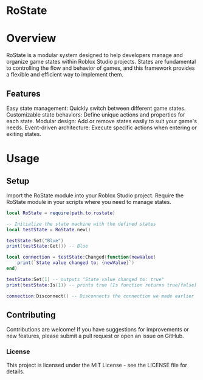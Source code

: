 # RoState

# Overview

RoState is a modular system designed to help developers manage and organize game states within Roblox Studio projects. States are fundamental to controlling the flow and behavior of games, and this framework provides a flexible and efficient way to implement them.

## Features

Easy state management: Quickly switch between different game states.
Customizable state behaviors: Define unique actions and properties for each state.
Modular design: Add or remove states easily to suit your game's needs.
Event-driven architecture: Execute specific actions when entering or exiting states.

# Usage

## Setup
Import the RoState module into your Roblox Studio project.
Require the RoState module in your scripts where you need to manage states.
```lua
local RoState = require(path.to.rostate)

-- Initialize the state machine with the defined states
local testState = RoState.new()

testState:Set("Blue")
print(testState:Get()) -- Blue

local connection = testState:Changed(function(newValue)
    print(`State value changed to: {newValue}`)
end)

testState:Set(1) -- outputs "State value changed to: true"
print(testState:Is(1)) -- prints true (Is function returns true/false)

connection:Disconnect() -- Disconnects the connection we made earlier
```
## Contributing


Contributions are welcome! If you have suggestions for improvements or new features, please submit a pull request or open an issue on GitHub.

### License

This project is licensed under the MIT License - see the LICENSE file for details.


